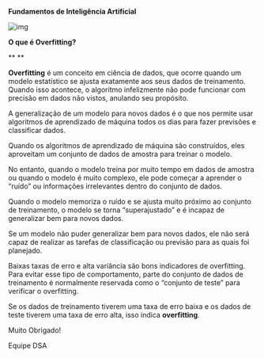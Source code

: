 **Fundamentos de Inteligência Artificial**



![img](https://lwfiles000.mycourse.app/datascienceacademy-public/ebook/f4180f1e999ea9f94a0dd3b3464e1291/image1.png)



**O que é Overfitting?**

**
**





  **Overfitting** é um conceito em ciência de dados, que ocorre quando um modelo estatístico se ajusta exatamente aos seus dados de treinamento. Quando isso acontece, o algoritmo infelizmente não pode funcionar com precisão em dados não vistos, anulando seu propósito.





  A generalização de um modelo para novos dados é o que nos permite usar algoritmos de aprendizado de máquina todos os dias para fazer previsões e classificar dados.





  Quando os algoritmos de aprendizado de máquina são construídos, eles aproveitam um conjunto de dados de amostra para treinar o modelo. 



  No entanto, quando o modelo treina por muito tempo em dados de amostra ou quando o modelo é muito complexo, ele pode começar a aprender o “ruído” ou informações irrelevantes dentro do conjunto de dados.





  Quando o modelo memoriza o ruído e se ajusta muito próximo ao conjunto de treinamento, o modelo se torna “superajustado” e é incapaz de generalizar bem para novos dados. 



  Se um modelo não puder generalizar bem para novos dados, ele não será capaz de realizar as tarefas de classificação ou previsão para as quais foi planejado.





  Baixas taxas de erro e alta variância são bons indicadores de overfitting. Para evitar esse tipo de comportamento, parte do conjunto de dados de treinamento é normalmente reservada como o “conjunto de teste” para verificar o overfitting. 



  Se os dados de treinamento tiverem uma taxa de erro baixa e os dados de teste tiverem uma taxa de erro alta, isso indica **overfitting**.







Muito Obrigado!







Equipe DSA